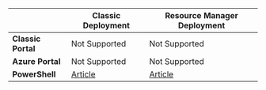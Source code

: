 |  | **Classic Deployment**  | **Resource Manager Deployment** |
|----------------------------------------|-------------|----------------------|
| **Classic Portal**          | Not Supported          | Not Supported                   |
| **Azure Portal**            | Not Supported         | Not Supported				   |
| **PowerShell**              | [Article](../articles/vpn-gateway/vpn-gateway-about-forced-tunneling.md) | [Article](../articles/vpn-gateway/vpn-gateway-forced-tunneling-rm.md) |
 